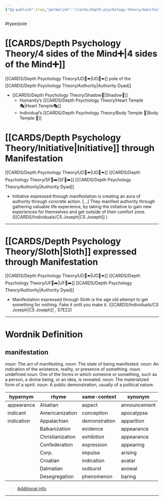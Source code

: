 ```yaml
---
{"dg-publish":true,"permalink":"/cards/depth-psychology-theory/manifestation/","noteIcon":"1","created":"2022-12-31T17:42:57.181+01:00","updated":"2023-06-08T17:27:21.104+02:00"}
---
```


#type/pole 

# [[CARDS/Depth Psychology Theory/4 sides of the Mind➕\|4 sides of the Mind➕]] 
[[CARDS/Depth Psychology Theory/UD👥⬅️\|UD👥⬅️]] pole of the [[CARDS/Depth Psychology Theory/Authority\|Authority Dyad]] 
- [[CARDS/Depth Psychology Theory/Shadow👥\|Shadow👥]] 
	- Humanity’s [[CARDS/Depth Psychology Theory/Heart Temple🎭\|Heart Temple🎭]] 
	- Individual’s [[CARDS/Depth Psychology Theory/Body Temple 🌳\|Body Temple 🌳]]  

# [[CARDS/Depth Psychology Theory/Initiative\|Initiative]] through Manifestation 
[[CARDS/Depth Psychology Theory/UD👥⬅️\|UD👥⬅️]] [[CARDS/Depth Psychology Theory/SF🤸➡️\|SF🤸➡️]]  [[CARDS/Depth Psychology Theory/Authority\|Authority Dyad]] 

<div class="transclusion internal-embed is-loaded"><div class="markdown-embed">



- Initiative expressed through manifestation is creating an aura of authority through concrete action. […] They manifest authority through gathering valuable life experience, by taking the initiative to gain new experiences for themselves and get outside of their comfort zone. ([[CARDS/Individuals/CS Joseph\|CS Joseph]] ) 

</div></div>


---
# [[CARDS/Depth Psychology Theory/Sloth\|Sloth]] expressed through Manifestation
[[CARDS/Depth Psychology Theory/UD👥⬅️\|UD👥⬅️]] [[CARDS/Depth Psychology Theory/UF👥➡️\|UF👥➡️]] [[CARDS/Depth Psychology Theory/Authority\|Authority Dyad]] 

<div class="transclusion internal-embed is-loaded"><div class="markdown-embed">



- Manifestation expressed through Sloth is the age old attempt to get something for nothing. Fake it until you make it. ([[CARDS/Individuals/CS Joseph\|CS Joseph]] , S7E22) 

</div></div>


---
# Wordnik Definition
## manifestation
*noun*: The act of manifesting.
*noun*: The state of being manifested.
*noun*: An indication of the existence, reality, or presence of something.
*noun*: undefined
*noun*: One of the forms in which someone or something, such as a person, a divine being, or an idea, is revealed.
*noun*: The materialized form of a spirit.
*noun*: A public demonstration, usually of a political nature.

| hypernym |rhyme |same-context |synonym |
| --- | --- | --- | --- |
| appearance | Alsatian | aspect | announcement |
| indicant | Americanization | conception | apocalypse |
| indication | Appalachian | demonstration | apparition |
|  | Balkanization | evidence | appearance |
|  | Christianization | exhibition | appearance |
|  | Confederation | expression | appearing |
|  | Corp. | impulse | arising |
|  | Croatian | indication | avatar |
|  | Dalmatian | outburst | avowal |
|  | Desegregation | phenomenon | baring |

> [Additional info](https://www.wordnik.com/words/manifestation)
---
